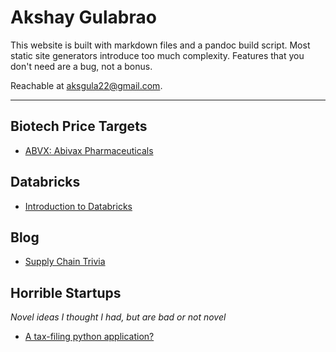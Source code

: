 
# Akshay Gulabrao

This website is built with markdown files and a pandoc build script. Most static site generators introduce too much complexity. Features that you don't need are a bug, not a bonus.

Reachable at [aksgula22@gmail.com](mailto:aksgula22@gmail.com).

---

## Biotech Price Targets
- [ABVX: Abivax Pharmaceuticals](./abvx.html)

## Databricks
- [Introduction to Databricks](./databricks.html)

## Blog
- [Supply Chain Trivia](./supply_chain.html)

## Horrible Startups
*Novel ideas I thought I had, but are bad or not novel*

- [A tax-filing python application?](./tax-form-automation.html)